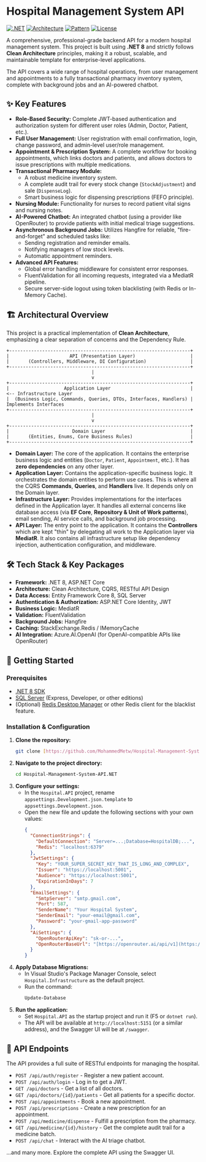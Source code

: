 # Hospital Management System API

[![.NET](https://img.shields.io/badge/.NET-8.0-blueviolet)](https://dotnet.microsoft.com/download/dotnet/8.0)
[![Architecture](https://img.shields.io/badge/Architecture-Clean%20Architecture-blue)](https://blog.cleancoder.com/uncle-bob/2012/08/13/the-clean-architecture.html)
[![Pattern](https://img.shields.io/badge/Pattern-CQRS%20%26%20Mediator-orange)](https://martinfowler.com/bliki/CQRS.html)
[![License](https://img.shields.io/badge/License-MIT-green)](./LICENSE)

A comprehensive, professional-grade backend API for a modern hospital management system. This project is built using **.NET 8** and strictly follows **Clean Architecture** principles, making it a robust, scalable, and maintainable template for enterprise-level applications.

The API covers a wide range of hospital operations, from user management and appointments to a fully transactional pharmacy inventory system, complete with background jobs and an AI-powered chatbot.

## ✨ Key Features

* **Role-Based Security:** Complete JWT-based authentication and authorization system for different user roles (Admin, Doctor, Patient, etc.).
* **Full User Management:** User registration with email confirmation, login, change password, and admin-level user/role management.
* **Appointment & Prescription System:** A complete workflow for booking appointments, which links doctors and patients, and allows doctors to issue prescriptions with multiple medications.
* **Transactional Pharmacy Module:**
    * A robust medicine inventory system.
    * A complete audit trail for every stock change (`StockAdjustment`) and sale (`DispenseLog`).
    * Smart business logic for dispensing prescriptions (FEFO principle).
* **Nursing Module:** Functionality for nurses to record patient vital signs and nursing notes.
* **AI-Powered Chatbot:** An integrated chatbot (using a provider like OpenRouter) to provide patients with initial medical triage suggestions.
* **Asynchronous Background Jobs:** Utilizes Hangfire for reliable, "fire-and-forget" and scheduled tasks like:
    * Sending registration and reminder emails.
    * Notifying managers of low stock levels.
    * Automatic appointment reminders.
* **Advanced API Features:**
    * Global error handling middleware for consistent error responses.
    * FluentValidation for all incoming requests, integrated via a MediatR pipeline.
    * Secure server-side logout using token blacklisting (with Redis or In-Memory Cache).

## 🏗️ Architectural Overview

This project is a practical implementation of **Clean Architecture**, emphasizing a clear separation of concerns and the Dependency Rule.

```
+------------------------------------------------------------------+
|                      API (Presentation Layer)                    |
|       (Controllers, Middleware, DI Configuration)                |
+------------------------------------------------------------------+
                               |
                               v
+------------------------------------------------------------------+
|                    Application Layer                             |  <-- Infrastructure Layer
|  (Business Logic, Commands, Queries, DTOs, Interfaces, Handlers) |      Implements Interfaces
+------------------------------------------------------------------+
                               |
                               v
+------------------------------------------------------------------+
|                       Domain Layer                               |
|       (Entities, Enums, Core Business Rules)                     |
+------------------------------------------------------------------+
```

* **Domain Layer:** The core of the application. It contains the enterprise business logic and entities (`Doctor`, `Patient`, `Appointment`, etc.). It has **zero dependencies** on any other layer.
* **Application Layer:** Contains the application-specific business logic. It orchestrates the domain entities to perform use cases. This is where all the CQRS **Commands**, **Queries**, and **Handlers** live. It depends only on the Domain layer.
* **Infrastructure Layer:** Provides implementations for the interfaces defined in the Application layer. It handles all external concerns like database access (via **EF Core**, **Repository & Unit of Work patterns**), email sending, AI service calls, and background job processing.
* **API Layer:** The entry point to the application. It contains the **Controllers** which are kept "thin" by delegating all work to the Application layer via **MediatR**. It also contains all infrastructure setup like dependency injection, authentication configuration, and middleware.

## 🛠️ Tech Stack & Key Packages

* **Framework:** .NET 8, ASP.NET Core
* **Architecture:** Clean Architecture, CQRS, RESTful API Design
* **Data Access:** Entity Framework Core 8, SQL Server
* **Authentication & Authorization:** ASP.NET Core Identity, JWT
* **Business Logic:** MediatR
* **Validation:** FluentValidation
* **Background Jobs:** Hangfire
* **Caching:** StackExchange.Redis / IMemoryCache
* **AI Integration:** Azure.AI.OpenAI (for OpenAI-compatible APIs like OpenRouter)

## 🏁 Getting Started

### Prerequisites

* [.NET 8 SDK](https://dotnet.microsoft.com/download/dotnet/8.0)
* [SQL Server](https://www.microsoft.com/en-us/sql-server/sql-server-downloads) (Express, Developer, or other editions)
* (Optional) [Redis Desktop Manager](https://redis.io/docs/ui/clients/) or other Redis client for the blacklist feature.

### Installation & Configuration

1.  **Clone the repository:**
    ```sh
    git clone [https://github.com/MohammedMetw/Hospital-Management-System-API.NET.git](https://github.com/MohammedMetw/Hospital-Management-System-API.NET.git)
    ```
2.  **Navigate to the project directory:**
    ```sh
    cd Hospital-Management-System-API.NET
    ```
3.  **Configure your settings:**
    * In the `Hospital.API` project, rename `appsettings.Development.json.template` to `appsettings.Development.json`.
    * Open the new file and update the following sections with your own values:
        ```json
        {
          "ConnectionStrings": {
            "DefaultConnection": "Server=...;Database=HospitalDB;...",
            "Redis": "localhost:6379"
          },
          "JwtSettings": {
            "Key": "YOUR_SUPER_SECRET_KEY_THAT_IS_LONG_AND_COMPLEX",
            "Issuer": "https://localhost:5001",
            "Audience": "https://localhost:5001",
            "ExpirationInDays": 7
          },
          "EmailSettings": {
            "SmtpServer": "smtp.gmail.com",
            "Port": 587,
            "SenderName": "Your Hospital System",
            "SenderEmail": "your-email@gmail.com",
            "Password": "your-gmail-app-password"
          },
          "AiSettings": {
            "OpenRouterApiKey": "sk-or-...",
            "OpenRouterBaseUrl": "[https://openrouter.ai/api/v1](https://openrouter.ai/api/v1)"
          }
        }
        ```
4.  **Apply Database Migrations:**
    * In Visual Studio's Package Manager Console, select `Hospital.Infrastructure` as the default project.
    * Run the command:
        ```powershell
        Update-Database
        ```
5.  **Run the application:**
    * Set `Hospital.API` as the startup project and run it (F5 or `dotnet run`).
    * The API will be available at `http://localhost:5151` (or a similar address), and the Swagger UI will be at `/swagger`.

## 🔌 API Endpoints

The API provides a full suite of RESTful endpoints for managing the hospital.

* `POST /api/auth/register` - Register a new patient account.
* `POST /api/auth/login` - Log in to get a JWT.
* `GET /api/doctors` - Get a list of all doctors.
* `GET /api/doctors/{id}/patients` - Get all patients for a specific doctor.
* `POST /api/appointments` - Book a new appointment.
* `POST /api/prescriptions` - Create a new prescription for an appointment.
* `POST /api/medicine/dispense` - Fulfill a prescription from the pharmacy.
* `GET /api/medicine/{id}/history` - Get the complete audit trail for a medicine batch.
* `POST /api/chat` - Interact with the AI triage chatbot.

...and many more. Explore the complete API using the Swagger UI.
